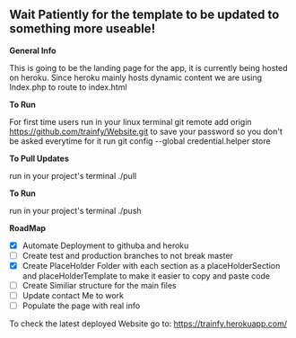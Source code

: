 Wait Patiently for the template to be updated to something more useable!
-----

**General Info**

This is going to be the landing page for the app, it is currently being hosted on heroku. Since heroku mainly hosts dynamic content we are using Index.php to route to index.html


**To Run**

For first time users run in your linux terminal git remote add origin https://github.com/trainfy/Website.git 
to save your password so you don't be asked everytime for it run git config --global credential.helper store

**To Pull Updates**

run in your project's terminal ./pull

**To Run**

run in your project's terminal ./push

**RoadMap**
- [x] Automate Deployment to githuba and heroku
- [ ] Create test and production branches to not break master
- [x] Create PlaceHolder Folder with each section as a placeHolderSection and placeHolderTemplate to make it easier to copy and paste code
- [ ] Create Similiar structure for the main files
- [ ] Update contact Me to work
- [ ] Populate the page with real info

To check the latest deployed Website go to:
https://trainfy.herokuapp.com/
